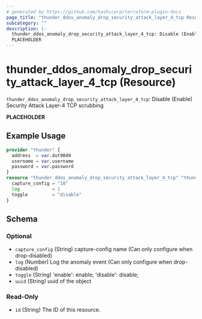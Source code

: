 ```yaml
---
# generated by https://github.com/hashicorp/terraform-plugin-docs
page_title: "thunder_ddos_anomaly_drop_security_attack_layer_4_tcp Resource - terraform-provider-thunder"
subcategory: ""
description: |-
  thunder_ddos_anomaly_drop_security_attack_layer_4_tcp: Disable (Enable) Security Attack Layer-4 TCP scrubbing
  PLACEHOLDER
---
```


# thunder_ddos_anomaly_drop_security_attack_layer_4_tcp (Resource)

`thunder_ddos_anomaly_drop_security_attack_layer_4_tcp`: Disable (Enable) Security Attack Layer-4 TCP scrubbing

__PLACEHOLDER__

## Example Usage

```terraform
provider "thunder" {
  address  = var.dut9049
  username = var.username
  password = var.password
}
resource "thunder_ddos_anomaly_drop_security_attack_layer_4_tcp" "thunder_ddos_anomaly_drop_security_attack_layer_4_tcp" {
  capture_config = "10"
  log            = 1
  toggle         = "disable"
}
```

<!-- schema generated by tfplugindocs -->
## Schema

### Optional

- `capture_config` (String) capture-config name (Can only configure when drop-disabled)
- `log` (Number) Log the anomaly event (Can only configure when drop-disabled)
- `toggle` (String) 'enable': enable; 'disable': disable;
- `uuid` (String) uuid of the object

### Read-Only

- `id` (String) The ID of this resource.


